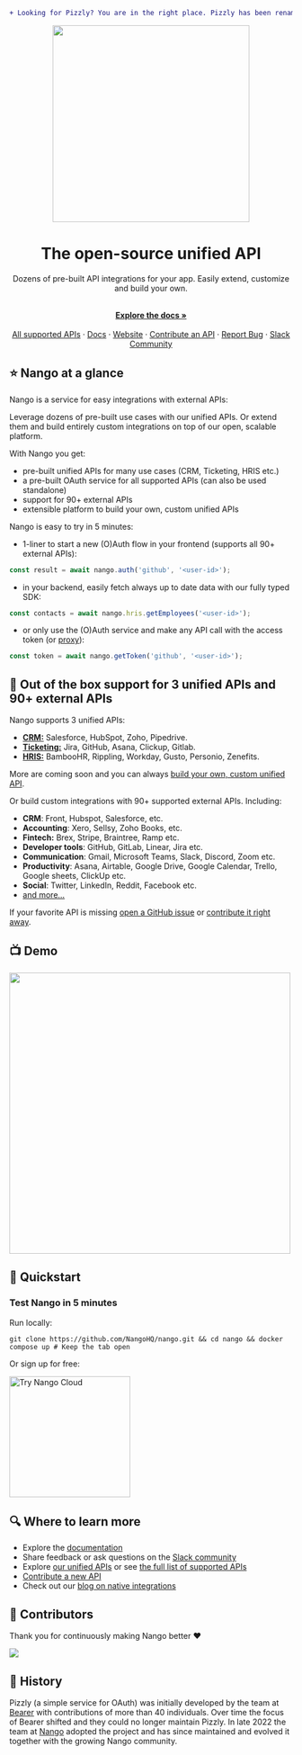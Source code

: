 ```diff
+ Looking for Pizzly? You are in the right place. Pizzly has been renamed Nango. +
```

<div align="center">
  
<img src="/assets/nango-logo.png?raw=true" width="350">

</div>

<h1 align="center">The open-source unified API</h1>

<div align="center">
Dozens of pre-built API integrations for your app. Easily extend, customize and build your own.
</div>

<p align="center">
    <br />
    <a href="https://docs.nango.dev/" rel="dofollow"><strong>Explore the docs »</strong></a>
    <br />

  <br/>
    <a href="https://nango.dev/oauth-providers">All supported APIs</a>
    ·
    <a href="https://docs.nango.dev/">Docs</a>
    ·
    <a href="https://nango.dev">Website</a>
    ·
    <a href="https://docs.nango.dev/contribute-api">Contribute an API</a>
    ·
    <a href="https://github.com/nangohq/nango/issues">Report Bug</a>
    ·
    <a href="https://nango.dev/slack">Slack Community</a>
</p>

## ⭐ Nango at a glance

Nango is a service for easy integrations with external APIs:

Leverage dozens of pre-built use cases with our unified APIs. Or extend them and build entirely custom integrations on top of our open, scalable platform.

With Nango you get:

-   pre-built unified APIs for many use cases (CRM, Ticketing, HRIS etc.)
-   a pre-built OAuth service for all supported APIs (can also be used standalone)
-   support for 90+ external APIs
-   extensible platform to build your own, custom unified APIs

Nango is easy to try in 5 minutes:

-   1-liner to start a new (O)Auth flow in your frontend (supports all 90+ external APIs):

```ts
const result = await nango.auth('github', '<user-id>');
```

-   in your backend, easily fetch always up to date data with our fully typed SDK:

```ts
const contacts = await nango.hris.getEmployees('<user-id>');
```

-   or only use the (O)Auth service and make any API call with the access token (or [proxy]()):

```ts
const token = await nango.getToken('github', '<user-id>');
```

## 👾 Out of the box support for 3 unified APIs and 90+ external APIs

Nango supports 3 unified APIs:

-   [**CRM:**]() Salesforce, HubSpot, Zoho, Pipedrive.
-   [**Ticketing:**]() Jira, GitHub, Asana, Clickup, Gitlab.
-   [**HRIS:**]() BambooHR, Rippling, Workday, Gusto, Personio, Zenefits.

More are coming soon and you can always [build your own, custom unified API]().

Or build custom integrations with 90+ supported external APIs. Including:

-   **CRM**: Front, Hubspot, Salesforce, etc.
-   **Accounting**: Xero, Sellsy, Zoho Books, etc.
-   **Fintech:** Brex, Stripe, Braintree, Ramp etc.
-   **Developer tools**: GitHub, GitLab, Linear, Jira etc.
-   **Communication**: Gmail, Microsoft Teams, Slack, Discord, Zoom etc.
-   **Productivity**: Asana, Airtable, Google Drive, Google Calendar, Trello, Google sheets, ClickUp etc.
-   **Social**: Twitter, LinkedIn, Reddit, Facebook etc.
-   [and more...](https://nango.dev/oauth-providers)

If your favorite API is missing [open a GitHub issue](https://github.com/NangoHQ/nango/issues/new) or [contribute it right away](https://docs.nango.dev/contribute-api).

## 📺 Demo

<a href="https://www.youtube.com/watch?v=BK15QI-jWi0">
  <img src="https://uploads-ssl.webflow.com/63c092e946f9b71ff6874169/641e4d295d27291494411377_youtube-thumbnail.jpg" width="500">
</a>

## 🚀 Quickstart

### Test Nango in 5 minutes

Run locally:

```shell
git clone https://github.com/NangoHQ/nango.git && cd nango && docker compose up # Keep the tab open
```

Or sign up for free:

<a href="https://app.nango.dev/signup" target="_blank">
  <img src="https://raw.githubusercontent.com/NangoHQ/nango/6f49ab92c0ffc18c1d0f44d9bd96c62ac97aaa8d/docs/static/img/nango-deploy-button.svg" alt="Try Nango Cloud" width="215"/>
</a>

## 🔍 Where to learn more

-   Explore the [documentation](https://docs.nango.dev)
-   Share feedback or ask questions on the [Slack community](https://nango.dev/slack)
-   Explore [our unified APIs]() or see [the full list of supported APIs](https://nango.dev/oauth-providers)
-   [Contribute a new API](https://docs.nango.dev/contribute-api)
-   Check out our [blog on native integrations](https://www.nango.dev/blog)

## 💪 Contributors

Thank you for continuously making Nango better ❤️

<a href="https://github.com/nangohq/nango/graphs/contributors">
  <img src="https://contrib.rocks/image?repo=nangohq/nango" />
</a>

## 🐻 History

Pizzly (a simple service for OAuth) was initially developed by the team at [Bearer](https://www.bearer.com/?ref=pizzly) with contributions of more than 40 individuals. Over time the focus of Bearer shifted and they could no longer maintain Pizzly. In late 2022 the team at [Nango](https://www.nango.dev) adopted the project and has since maintained and evolved it together with the growing Nango community.
